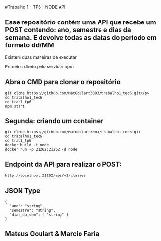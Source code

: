 #Trabalho 1 - TP6 - NODE API
## Esse repositório contém uma API que recebe um POST contendo: ano, semestre e dias da semana. E devolve todas as datas do período em formato dd/MM

 Existem duas maneiras de executar

 Primeira: direto pelo servidor npm 

## Abra o CMD para clonar o repositório

```
git clone https://github.com/MatGoulart3003/trabalho1_tec6.git</p>
cd trabalho1_tec6
cd trab1_tp6
npm start
```

## Segunda: criando um container


```
git clone https://github.com/MatGoulart3003/trabalho1_tec6.git
cd trabalho1_tec6
cd trab1_tp6
docker build -t node .
docker run -p 21262:21262 -d node

```

## Endpoint da API para realizar o POST:
```
http://localhost:21262/api/v1/classes
```
## JSON Type
```
{
  "ano": "string",
  "semestre": "string",
  "dias_da_sem": [ "string" ]
}
```


## Mateus Goulart & Marcio Faria














